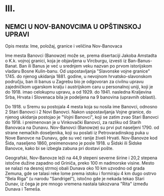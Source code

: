 # III.

## NEMCI U NOV-BANOVCIMA U OPŠTINSKOJ UPRAVI

Opis mesta: Ime, položaj, granice i veličina Nov-Banovaca

Ime mesta Banovci (Banowze) može se, prema disertaciji Jakoba Amstadta o K.k. vojnoj granici, koja je objavljena u Vircburgu, izvesti iz Ban-Banus-Banat. Ban ili Banus je već u srednjem veku nazvan po prvom istorijskom vladaru Bosne Kulin-banu. Od uspostavljanja "Slavonske vojne granice" 1745. do njenog ukidanja 1881. godine, u nevojnom hrvatsko-slavonskom području, ban ili banus u Zagrebu bio je odgovoran za civilnu upravu zajedničkom ugarskom kralju i austrijskom caru u personalnoj uniji, koji je do 1918. imao celokupnu upravu, a od 1929. do 1941. nasledna Kraljevina Srba, Hrvata i Slovenaca bila je podeljena na 9 banovina (upravnih oblasti).

Do 1918. u Sremu su postojala 4 mesta koja su nosila ime Banovci, odnosno 2 Stari Banovci i 2 Novi Banovci. Nakon uspostavljanja Vojne granice, do njenog ukidanja postojao je "Vojni Banovci", koji se zatim zvao Stari Banovci do 1918. i preimenovan je u Vinkovački Banovci, za razliku od Starih Banovaca na Dunavu. Nov-Banovci (Banowze) su prvi put naseljeni 1790. od strane nemačkih doseljenika, koji su poslati iz Petrovaradinskog puka u Nove Banovce na Dunavu, gde su već ranije živeli Hrvati. Nov-Banovze kod Šida, naseljeno 1860, preimenovano je posle 1918. u Šidski ili Šidske Banovce, kako bi se izbegla zabuna pri dostavi pošte.

Geografski, Nov-Banovze leži na 44,9 stepeni severne širine i 20,2 stepena istočne dužine zapadno od Griniča, preko 100 m nadmorske visine. Mesto se nalazi na desnoj strmoj obali Dunava oko 10 km uzvodno od grada Zemuna, gde se talasi reke lome prema istoku i formiraju 4 km dugo ostrvo "Bela Riga" (u narodu "Sandrigel"), istočno gde je nekada tekao Stari Dunav, iz čega je pre mnogo vremena nastala takozvana "Rita" između Dunava i Temeša.